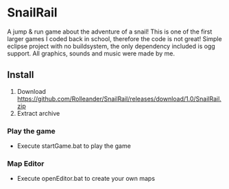 # SnailRail
A jump &amp; run game about the adventure of a snail! 
This is one of the first larger games I coded back in school, therefore the code is not great!
Simple eclipse project with no buildsystem, the only dependency included is ogg support.
All graphics, sounds and music were made by me. 

## Install

1. Download https://github.com/Rolleander/SnailRail/releases/download/1.0/SnailRail.zip
1. Extract archive 

### Play the game

- Execute startGame.bat to play the game

### Map Editor

- Execute openEditor.bat to create your own maps


